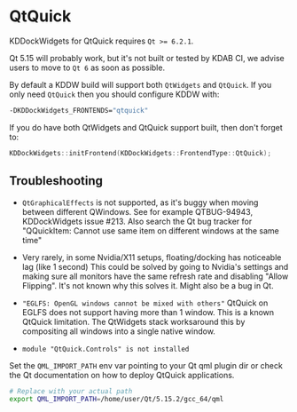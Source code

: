 # QtQuick

KDDockWidgets for QtQuick requires `Qt >= 6.2.1`.

Qt 5.15 will probably work, but it's not built or tested by KDAB CI, we
advise users to move to `Qt 6` as soon as possible.

By default a KDDW build will support both `QtWidgets` and `QtQuick`.
If you only need `QtQuick` then you should configure KDDW with:
```bash
-DKDDockWidgets_FRONTENDS="qtquick"
```

If you do have both QtWidgets and QtQuick support built, then don't forget to:
```cpp
KDDockWidgets::initFrontend(KDDockWidgets::FrontendType::QtQuick);
```

## Troubleshooting

- `QtGraphicalEffects` is not supported, as it's buggy when moving between different QWindows.
  See for example QTBUG-94943, KDDockWidgets issue #213. Also search the Qt bug tracker
  for "QQuickItem: Cannot use same item on different windows at the same time"

- Very rarely, in some Nvidia/X11 setups, floating/docking has noticeable lag (like 1 second)
  This could be solved by going to Nvidia's settings and making sure all monitors have
  the same refresh rate and disabling "Allow Flipping". It's not known why this solves it. Might also
  be a bug in Qt.

- `"EGLFS: OpenGL windows cannot be mixed with others"` QtQuick on EGLFS does not support having more
  than 1 window. This is a known QtQuick limitation. The QtWidgets stack worksaround this by compositing
  all windows into a single native window.

- `module "QtQuick.Controls" is not installed`

Set the `QML_IMPORT_PATH` env var pointing to your Qt qml plugin dir or check the
Qt documentation on how to deploy QtQuick applications.

```bash
# Replace with your actual path
export QML_IMPORT_PATH=/home/user/Qt/5.15.2/gcc_64/qml
```

